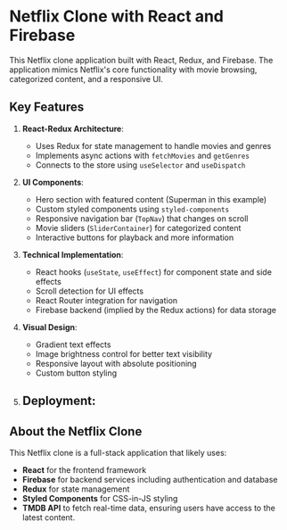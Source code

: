 # Netflix Clone with React and Firebase

This Netflix clone application built with React, Redux, and Firebase.
The application mimics Netflix's core functionality with movie browsing, categorized content, and a responsive UI.

## Key Features

1. **React-Redux Architecture**: 
   - Uses Redux for state management to handle movies and genres
   - Implements async actions with `fetchMovies` and `getGenres`
   - Connects to the store using `useSelector` and `useDispatch`

2. **UI Components**:
   - Hero section with featured content (Superman in this example)
   - Custom styled components using `styled-components`
   - Responsive navigation bar (`TopNav`) that changes on scroll
   - Movie sliders (`SliderContainer`) for categorized content
   - Interactive buttons for playback and more information

3. **Technical Implementation**:
   - React hooks (`useState`, `useEffect`) for component state and side effects
   - Scroll detection for UI effects
   - React Router integration for navigation
   - Firebase backend (implied by the Redux actions) for data storage

4. **Visual Design**:
   - Gradient text effects
   - Image brightness control for better text visibility
   - Responsive layout with absolute positioning
   - Custom button styling
  
5. **Deployment**:
   - 

## About the Netflix Clone

This Netflix clone is a full-stack application that likely uses:
- **React** for the frontend framework
- **Firebase** for backend services including authentication and database
- **Redux** for state management
- **Styled Components** for CSS-in-JS styling
- **TMDB API** to fetch real-time data, ensuring users have access to the latest content.

